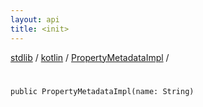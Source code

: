 ```yaml
---
layout: api
title: <init>
---
```

[stdlib](../../index.html) / [kotlin](../index.html) / [PropertyMetadataImpl](index.html) / [<init>](_init_.html)

# <init>

```
public PropertyMetadataImpl(name: String)
```
